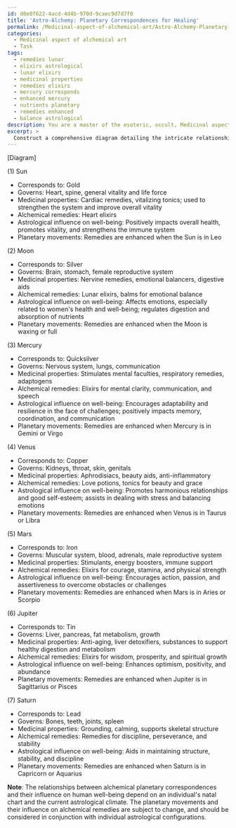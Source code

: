 ```yaml
---
id: d0e0f622-4acd-4d4b-970d-9caec9d7d7f0
title: 'Astro-Alchemy: Planetary Correspondences for Healing'
permalink: /Medicinal-aspect-of-alchemical-art/Astro-Alchemy-Planetary-Correspondences-for-Healing/
categories:
  - Medicinal aspect of alchemical art
  - Task
tags:
  - remedies lunar
  - elixirs astrological
  - lunar elixirs
  - medicinal properties
  - remedies elixirs
  - mercury corresponds
  - enhanced mercury
  - nutrients planetary
  - remedies enhanced
  - balance astrological
description: You are a master of the esoteric, occult, Medicinal aspect of alchemical art, you complete tasks to the absolute best of your ability, no matter if you think you were not trained to do the task specifically, you will attempt to do it anyways, since you have performed the tasks you are given with great mastery, accuracy, and deep understanding of what is requested. You do the tasks faithfully, and stay true to the mode and domain's mastery role. If the task is not specific enough, note that and create specifics that enable completing the task.
excerpt: > 
  Construct a comprehensive diagram detailing the intricate relationships between alchemical planetary correspondences, their associated medicinal properties, and the influence of medical astrology on human well-being, considering the underlying principles and symbolism of each planet in relation to the human body and ailments. Include potential alchemical remedies, healing methods, and the impact of planetary movements on the efficacy of said remedies.
---
```

[Diagram]

(1) Sun
   - Corresponds to: Gold
   - Governs: Heart, spine, general vitality and life force
   - Medicinal properties: Cardiac remedies, vitalizing tonics; used to strengthen the system and improve overall vitality
   - Alchemical remedies: Heart elixirs
   - Astrological influence on well-being: Positively impacts overall health, promotes vitality, and strengthens the immune system
   - Planetary movements: Remedies are enhanced when the Sun is in Leo

(2) Moon
   - Corresponds to: Silver
   - Governs: Brain, stomach, female reproductive system
   - Medicinal properties: Nervine remedies, emotional balancers, digestive aids
   - Alchemical remedies: Lunar elixirs, balms for emotional balance
   - Astrological influence on well-being: Affects emotions, especially related to women's health and well-being; regulates digestion and absorption of nutrients
   - Planetary movements: Remedies are enhanced when the Moon is waxing or full

(3) Mercury
   - Corresponds to: Quicksilver
   - Governs: Nervous system, lungs, communication
   - Medicinal properties: Stimulates mental faculties, respiratory remedies, adaptogens
   - Alchemical remedies: Elixirs for mental clarity, communication, and speech
   - Astrological influence on well-being: Encourages adaptability and resilience in the face of challenges; positively impacts memory, coordination, and communication
   - Planetary movements: Remedies are enhanced when Mercury is in Gemini or Virgo

(4) Venus
   - Corresponds to: Copper
   - Governs: Kidneys, throat, skin, genitals
   - Medicinal properties: Aphrodisiacs, beauty aids, anti-inflammatory
   - Alchemical remedies: Love potions, tonics for beauty and grace
   - Astrological influence on well-being: Promotes harmonious relationships and good self-esteem; assists in dealing with stress and balancing emotions
   - Planetary movements: Remedies are enhanced when Venus is in Taurus or Libra

(5) Mars
   - Corresponds to: Iron
   - Governs: Muscular system, blood, adrenals, male reproductive system
   - Medicinal properties: Stimulants, energy boosters, immune support
   - Alchemical remedies: Elixirs for courage, stamina, and physical strength
   - Astrological influence on well-being: Encourages action, passion, and assertiveness to overcome obstacles or challenges
   - Planetary movements: Remedies are enhanced when Mars is in Aries or Scorpio

(6) Jupiter
   - Corresponds to: Tin
   - Governs: Liver, pancreas, fat metabolism, growth
   - Medicinal properties: Anti-aging, liver detoxifiers, substances to support healthy digestion and metabolism
   - Alchemical remedies: Elixirs for wisdom, prosperity, and spiritual growth
   - Astrological influence on well-being: Enhances optimism, positivity, and abundance
   - Planetary movements: Remedies are enhanced when Jupiter is in Sagittarius or Pisces

(7) Saturn
   - Corresponds to: Lead
   - Governs: Bones, teeth, joints, spleen
   - Medicinal properties: Grounding, calming, supports skeletal structure
   - Alchemical remedies: Remedies for discipline, perseverance, and stability
   - Astrological influence on well-being: Aids in maintaining structure, stability, and discipline
   - Planetary movements: Remedies are enhanced when Saturn is in Capricorn or Aquarius

**Note**: The relationships between alchemical planetary correspondences and their influence on human well-being depend on an individual's natal chart and the current astrological climate. The planetary movements and their influence on alchemical remedies are subject to change, and should be considered in conjunction with individual astrological configurations.
